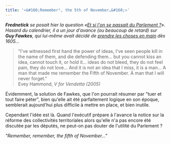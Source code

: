 ```yaml
---
title: '«&#160;Remember², the 5th of November…&#160;»'
---
```


_**Frednetick** se posait hier la question
«[Et si l'on se passait du Parlement ?](http://frednetick.fr/)». Hasard du
calendrier, il a un jour d'avance (ou beaucoup de retard) sur **Guy Fawkes**,
qui lui-même avait décidé de
[prendre les choses en main](http://fr.wikipedia.org/wiki/Conspiration_des_poudres)
dès 1605…_

<!-- more -->

> "I've witnessed first hand the power of ideas, I've seen people kill in the
> name of them, and die defending them… but you cannot kiss an idea, cannot
> touch it, or hold it… ideas do not bleed, they do not feel pain, they do not
> love… And it is not an idea that I miss, it is a man… A man that made me
> remember the Fifth of November. À man that I will never forget."  
> Evey Hammond, _V for Vendetta (2005)_

Évidemment, la solution de Fawkes, que l'on pourrait résumer par "tuer et tout
faire péter", bien qu'elle ait été parfaitement logique en son époque,
semblerait aujourd'hui plus difficile à mettre en place, et bien inutile.

Cependant l'idée est là. Quand l'exécutif prépare à l'avance la notice sur la
réforme des collectivités territoriales alors qu'elle n'a pas encore été
discutée par les députés, ne peut-on pas douter de l'utilité du Parlement ?

_"Remember, remember, the fifth of November…"_
